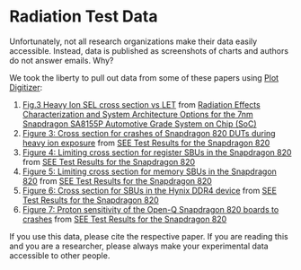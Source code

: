 # Radiation Test Data

Unfortunately, not all research organizations make their data easily accessible.
Instead, data is published as screenshots of charts and authors do not answer emails.
Why?

We took the liberty to pull out data from some of these papers using [Plot Digitizer](https://plotdigitizer.com/app):

1. [Fig.3 Heavy Ion SEL cross section vs LET](./sa8155p-ion-sefi.csv) from [Radiation Effects Characterization and System Architecture Options for the 7nm Snapdragon SA8155P Automotive Grade System on Chip (SoC)](https://trs.jpl.nasa.gov/handle/2014/56137)
1. [Figure 3: Cross section for crashes of Snapdragon 820 DUTs during heavy ion exposure](./820-ion-crash.csv) from [SEE Test Results for the Snapdragon 820](https://trs.jpl.nasa.gov/handle/2014/47483)
1. [Figure 4: Limiting cross section for register SBUs in the Snapdragon 820](./820-ion-register-sbu.csv) from [SEE Test Results for the Snapdragon 820](https://trs.jpl.nasa.gov/handle/2014/47483)
1. [Figure 5: Limiting cross section for memory SBUs in the Snapdragon 820](./820-ion-memory-sbu.csv) from [SEE Test Results for the Snapdragon 820](https://trs.jpl.nasa.gov/handle/2014/47483)
1. [Figure 6: Cross section for SBUs in the Hynix DDR4 device](./skh-ion-memory-sbu.csv) from [SEE Test Results for the Snapdragon 820](https://trs.jpl.nasa.gov/handle/2014/47483)
1. [Figure 7: Proton sensitivity of the Open-Q Snapdragon 820 boards to crashes](./820-proton-crash.csv) from [SEE Test Results for the Snapdragon 820](https://trs.jpl.nasa.gov/handle/2014/47483)

If you use this data, please cite the respective paper.
If you are reading this and you are a researcher, please always make your experimental data accessible to other people.
